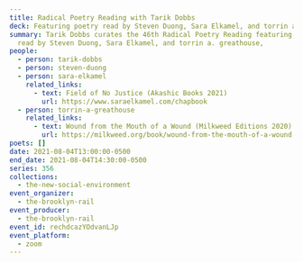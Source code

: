 ```yaml
---
title: Radical Poetry Reading with Tarik Dobbs
deck: Featuring poetry read by Steven Duong, Sara Elkamel, and torrin a. greathouse.
summary: Tarik Dobbs curates the 46th Radical Poetry Reading featuring poetry
  read by Steven Duong, Sara Elkamel, and torrin a. greathouse,
people:
  - person: tarik-dobbs
  - person: steven-duong
  - person: sara-elkamel
    related_links:
      - text: Field of No Justice (Akashic Books 2021)
        url: https://www.saraelkamel.com/chapbook
  - person: torrin-a-greathouse
    related_links:
      - text: Wound from the Mouth of a Wound (Milkweed Editions 2020)
        url: https://milkweed.org/book/wound-from-the-mouth-of-a-wound
poets: []
date: 2021-08-04T13:00:00-0500
end_date: 2021-08-04T14:30:00-0500
series: 356
collections:
  - the-new-social-environment
event_organizer:
  - the-brooklyn-rail
event_producer:
  - the-brooklyn-rail
event_id: rechdcazYOdvanLJp
event_platform:
  - zoom
---
```

